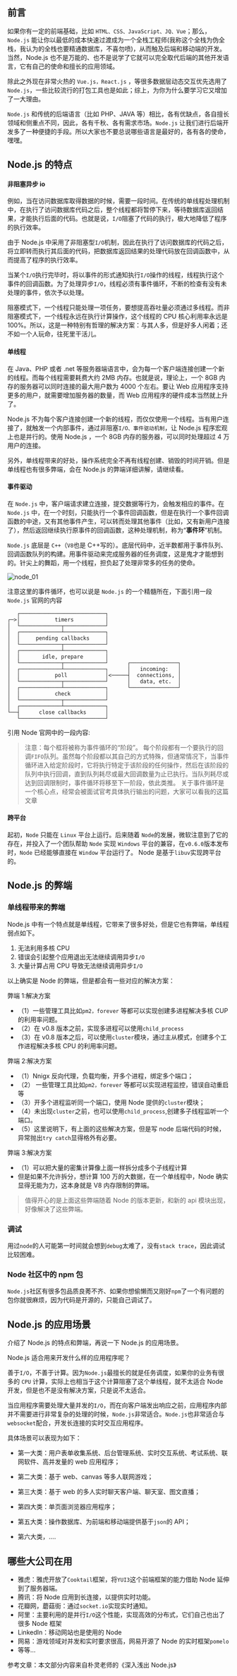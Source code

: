 ## 前言

如果你有一定的前端基础，比如 `HTML、CSS、JavaScript、JQ、Vue`；那么，`Node.js` 能让你以最低的成本快速过渡成为一个全栈工程师(我称这个全栈为伪全栈，我认为的全栈也要精通数据库，不喜勿喷)，从而触及后端和移动端的开发。当然，Node.js 也不是万能的、也不是说学了它就可以完全取代后端的其他开发语言，它有自己的使命和擅长的应用领域。

除此之外现在非常火热的 `Vue.js，React.js` ，等很多数据层动态交互优先选用了`Node.js`，一些比较流行的打包工具也是如此；综上，为你为什么要学习它又增加了一大理由。

`Node.js` 和传统的后端语言（比如 PHP、JAVA 等）相比，各有优缺点，各自擅长领域和侧重点不同，因此，各有千秋、各有需求市场。`Node.js` 让我们进行后端开发多了一种便捷的手段。所以大家也不要总说哪些语言是最好的，各有各的使命，嘿嘿。

## Node.js 的特点

#### 非阻塞异步 io

例如，当在访问数据库取得数据的时候，需要一段时间。在传统的单线程处理机制中，在执行了访问数据库代码之后，整个线程都将暂停下来，等待数据库返回结果，才能执行后面的代码。也就是说，`I/O`阻塞了代码的执行，极大地降低了程序的执行效率。

由于 Node.js 中采用了非阻塞型`I/O`机制，因此在执行了访问数据库的代码之后，将立即转而执行其后面的代码，把数据库返回结果的处理代码放在回调函数中，从而提高了程序的执行效率。

当某个`I/O`执行完毕时，将以事件的形式通知执行`I/O`操作的线程，线程执行这个事件的回调函数。为了处理异步`I/O`，线程必须有事件循环，不断的检查有没有未处理的事件，依次予以处理。

阻塞模式下，一个线程只能处理一项任务，要想提高吞吐量必须通过多线程。而非阻塞模式下，一个线程永远在执行计算操作，这个线程的 CPU 核心利用率永远是 100%。所以，这是一种特别有哲理的解决方案：与其人多，但是好多人闲着；还不如一个人玩命，往死里干活儿。

#### 单线程

在 Java、PHP 或者 .net 等服务器端语言中，会为每一个客户端连接创建一个新的线程。而每个线程需要耗费大约 2MB 内存。也就是说，理论上，一个 8GB 内存的服务器可以同时连接的最大用户数为 4000 个左右。要让 Web 应用程序支持更多的用户，就需要增加服务器的数量，而 Web 应用程序的硬件成本当然就上升了。

Node.js 不为每个客户连接创建一个新的线程，而仅仅使用一个线程。当有用户连接了，就触发一个内部事件，通过非阻塞`I/O、事件驱动机制`，让 Node.js 程序宏观上也是并行的。使用 Node.js ，一个 8GB 内存的服务器，可以同时处理超过 4 万用户的连接。

另外，单线程带来的好处，操作系统完全不再有线程创建、销毁的时间开销。但是单线程也有很多弊端，会在 Node.js 的弊端详细讲解，请继续看。

#### 事件驱动

在 `Node.js` 中，客户端请求建立连接，提交数据等行为，会触发相应的事件。在 `Node.js` 中，在一个时刻，只能执行一个事件回调函数，但是在执行一个事件回调函数的中途，又有其他事件产生，可以转而处理其他事件（比如，又有新用户连接了），然后返回继续执行原事件的回调函数，这种处理机制，称为“**事件环**”机制。

`Node.js` 底层是 `C++`（`V8`也是 C++写的）。底层代码中，近半数都用于事件队列、回调函数队列的构建。用事件驱动来完成服务器的任务调度，这是鬼才才能想到的。针尖上的舞蹈，用一个线程，担负起了处理非常多的任务的使命。

![node_01](./images/node_01.jpg)

注意这里的事件循环，也可以说是 `Node.js` 的一个精髓所在，下面引用一段 `Node.js` 官网的内容

```
   ┌───────────────────────────┐
┌─>│           timers          │
│  └─────────────┬─────────────┘
│  ┌─────────────┴─────────────┐
│  │     pending callbacks     │
│  └─────────────┬─────────────┘
│  ┌─────────────┴─────────────┐
│  │       idle, prepare       │
│  └─────────────┬─────────────┘      ┌───────────────┐
│  ┌─────────────┴─────────────┐      │   incoming:   │
│  │           poll            │<─────┤  connections, │
│  └─────────────┬─────────────┘      │   data, etc.  │
│  ┌─────────────┴─────────────┐      └───────────────┘
│  │           check           │
│  └─────────────┬─────────────┘
│  ┌─────────────┴─────────────┐
└──┤      close callbacks      │
   └───────────────────────────┘
```

引用 Node 官网中的一段内容:

> 注意：每个框将被称为事件循环的“阶段”。
> 每个阶段都有一个要执行的回调`FIFO`队列。虽然每个阶段都以其自己的方式特殊，但通常情况下，当事件循环进入给定阶段时，它将执行特定于该阶段的任何操作，然后在该阶段的队列中执行回调，直到队列耗尽或最大回调数量为止已执行。当队列耗尽或达到回调限制时，事件循环将移至下一阶段，依此类推。
> 关于事件循环是一个核心点，经常会被面试官考具体执行输出的问题，大家可以看我的这篇文章

#### 跨平台

起初，`Node` 只能在 `Linux` 平台上运行。后来随着 `Node`的发展，微软注意到了它的存在，并投入了一个团队帮助 `Node` 实现 `Windows` 平台的兼容，在`v0.6.0`版本发布时，`Node` 已经能够直接在 `Window` 平台运行了。 Node 是基于`libuv`实现跨平台的。

## Node.js 的弊端

### 单线程带来的弊端

Node.js 中有一个特点就是单线程，它带来了很多好处，但是它也有弊端，单线程弱点如下。

1. 无法利用多核 CPU
2. 错误会引起整个应用退出无法继续调用异步`I/O`
3. 大量计算占用 CPU 导致无法继续调用异步`I/O`

以上确实是 Node 的弊端，但是都会有一些对应的解决方案：

弊端 1:解决方案

- （1）一些管理工具比如`pm2，forever` 等都可以实现创建多进程解决多核 CUP 的利用率问题。
- （2）在 v0.8 版本之前，实现多进程可以使用`child_process`
- （3）在 v0.8 版本之后，可以使用`cluster`模块，通过主从模式，创建多个工作进程解决多核 CPU 的利用率问题。

弊端 2:解决方案

- （1）Nnigx 反向代理，负载均衡，开多个进程，绑定多个端口；
- （2） 一些管理工具比如`pm2，forever` 等都可以实现进程监控，错误自动重启等
- （3）开多个进程监听同一个端口，使用 Node 提供的`cluster`模块；
- （4）未出现`cluster`之前，也可以使用`child_process`,创建多子线程监听一个端口。
- （5）这里说明下，有上面的这些解决方案，但是写 node 后端代码的时候，异常抛出`try catch`显得格外有必要。

弊端 3:解决方案

- （1）可以把大量的密集计算像上面一样拆分成多个子线程计算
- 但是如果不允许拆分，想计算 100 万的大数据，在一个单线程中，Node 确实显得无能为力，这本身就是 V8 内存限制的弊端。

> 值得开心的是上面这些弊端随着 Node 的版本更新，和新的 api 模块出现，好像解决了这些弊端。

### 调试

用过`node`的人可能第一时间就会想到`debug`太难了，没有`stack trace`，因此调试比较困难。

### Node 社区中的 npm 包

`Node.js`社区有很多包品质良莠不齐、如果你想偷懒而又刚好`npm`了一个有问题的包你就很麻烦，因为代码是开源的，只能自己调试了。

## Node.js 的应用场景

介绍了 Node.js 的特点和弊端，再说一下 Node.js 的应用场景。

Node.js 适合用来开发什么样的应用程序呢？

善于`I/O`，不善于计算。因为`Node.js`最擅长的就是任务调度，如果你的业务有很多的 `CPU` 计算，实际上也相当于这个计算阻塞了这个单线程，就不太适合 Node 开发，但是也不是没有解决方案，只是说不太适合。

当应用程序需要处理大量并发的`I/O`，而在向客户端发出响应之前，应用程序内部并不需要进行非常复杂的处理的时候，`Node.js`非常适合。`Node.js`也非常适合与`websocket`配合，开发长连接的实时交互应用程序。

具体场景可以表现为如下：

- 第一大类：用户表单收集系统、后台管理系统、实时交互系统、考试系统、联网软件、高并发量的 web 应用程序；

- 第二大类：基于 web、canvas 等多人联网游戏；

- 第三大类：基于 web 的多人实时聊天客户端、聊天室、图文直播；

- 第四大类：单页面浏览器应用程序；

- 第五大类：操作数据库、为前端和移动端提供基于`json`的 API；

- 第六大类，....

## 哪些大公司在用

- 雅虎：雅虎开放了`Cooktail`框架，将`YUI3`这个前端框架的能力借助 Node 延伸到了服务器端。
- 腾讯：将 Node 应用到长连接，以提供实时功能。
- 花瓣网，蘑菇街：通过`socket.io`实现实时通知。
- 阿里：主要利用的是并行`I/O`这个性能，实现高效的分布式，它们自己也出了很多 Node 框架
- LinkedIn：移动网站也是使用的 Node
- 网易：游戏领域对并发和实时要求很高，网易开源了 Node 的实时框架`pomelo`
- 等等...

参考文章：本文部分内容来自朴灵老师的《深入浅出 Node.js》
